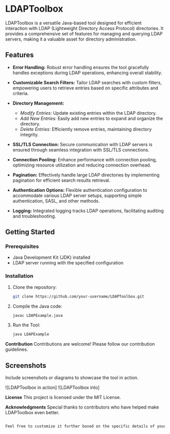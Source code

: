 # LDAPToolbox

LDAPToolbox is a versatile Java-based tool designed for efficient interaction with LDAP (Lightweight Directory Access Protocol) directories. It provides a comprehensive set of features for managing and querying LDAP servers, making it a valuable asset for directory administration.

## Features

- **Error Handling:** Robust error handling ensures the tool gracefully handles exceptions during LDAP operations, enhancing overall stability.

- **Customizable Search Filters:** Tailor LDAP searches with custom filters, empowering users to retrieve entries based on specific attributes and criteria.

- **Directory Management:**
  - *Modify Entries:* Update existing entries within the LDAP directory.
  - *Add New Entries:* Easily add new entries to expand and organize the directory.
  - *Delete Entries:* Efficiently remove entries, maintaining directory integrity.

- **SSL/TLS Connection:** Secure communication with LDAP servers is ensured through seamless integration with SSL/TLS connections.

- **Connection Pooling:** Enhance performance with connection pooling, optimizing resource utilization and reducing connection overhead.

- **Pagination:** Effectively handle large LDAP directories by implementing pagination for efficient search results retrieval.

- **Authentication Options:** Flexible authentication configuration to accommodate various LDAP server setups, supporting simple authentication, SASL, and other methods.

- **Logging:** Integrated logging tracks LDAP operations, facilitating auditing and troubleshooting.

## Getting Started

### Prerequisites

- Java Development Kit (JDK) installed
- LDAP server running with the specified configuration

### Installation

1. Clone the repository:

   ```bash
   git clone https://github.com/your-username/LDAPToolbox.git
2. Compile the Java code:

   ```bash
   javac LDAPExample.java

3. Run the Tool:
   ```bash
   java LDAPExample

**Contribution**
Contributions are welcome! Please follow our contribution guidelines.


## Screenshots
Include screenshots or diagrams to showcase the tool in action.

![LDAPToolbox in action]
![LDAPToolbox into]

**License**
This project is licensed under the MIT License.

**Acknowledgments**
Special thanks to contributors who have helped make LDAPToolbox even better.

```bash

Feel free to customize it further based on the specific details of your tool and any additional information you'd like to include!



